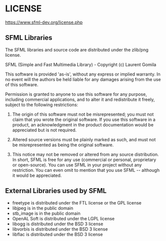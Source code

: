 # LICENSE
https://www.sfml-dev.org/license.php

## SFML Libraries
The SFML libraries and source code are distributed under the zlib/png license.

SFML (Simple and Fast Multimedia Library) - Copyright (c) Laurent Gomila

This software is provided 'as-is', without any express or implied warranty.
In no event will the authors be held liable for any damages arising from
the use of this software.

Permission is granted to anyone to use this software for any purpose,
including commercial applications, and to alter it and redistribute it
freely, subject to the following restrictions:

1. The origin of this software must not be misrepresented; you must not claim
   that you wrote the original software. If you use this software in a product,
   an acknowledgment in the product documentation would be appreciated but is
   not required.

2. Altered source versions must be plainly marked as such, and must not be
   misrepresented as being the original software.

3. This notice may not be removed or altered from any source distribution.
In short, SFML is free for any use (commercial or personal, proprietary or open-source). You can use SFML in your project without any restriction. You can even omit to mention that you use SFML -- although it would be appreciated.

## External Libraries used by SFML
* freetype is distributed under the FTL license or the GPL license
* libjpeg is in the public domain
* stb_image is in the public domain
* OpenAL Soft is distributed under the LGPL license
* libogg is distributed under the BSD 3 license
* libvorbis is distributed under the BSD 3 license
* libflac is distributed under the BSD 3 license